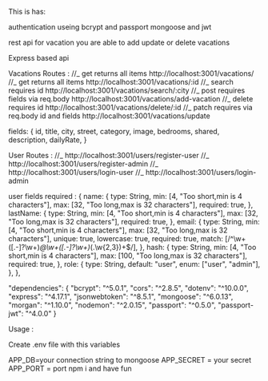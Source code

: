 This is has:

authentication useing bcrypt and passport mongoose and jwt

rest api for vacation you are able to add update or delete vacations  



Express based api

Vacations Routes :
//_ get returns all items http://localhost:3001/vacations/
//_ get returns all items http://localhost:3001/vacations/:id
//_ search requires id http://localhost:3001/vacations/search/:city
//_ post requires fields via req.body http://localhost:3001/vacations/add-vacation
//_ delete requires id http://localhost:3001/vacations/delete/:id
//_ patch requires via req.body id and fields http://localhost:3001/vacations/update

fields: {
id,
title,
city,
street,
category,
image,
bedrooms,
shared,
description,
dailyRate,
}

User Routes :
//_ http://localhost:3001/users/register-user
//_ http://localhost:3001/users/register-admin
//_ http://localhost:3001/users/login-user
//_ http://localhost:3001/users/login-admin

user fields required :
{
name: {
type: String,
min: [4, "Too short,min is 4 characters"],
max: [32, "Too long,max is 32 characters"],
required: true,
},
lastName: {
type: String,
min: [4, "Too short,min is 4 characters"],
max: [32, "Too long,max is 32 characters"],
required: true,
},
email: {
type: String,
min: [4, "Too short,min is 4 characters"],
max: [32, "Too long,max is 32 characters"],
unique: true,
lowercase: true,
required: true,
match: [/^\w+([\.-]?\w+)_@\w+([\.-]?\w+)_(\.\w{2,3})+$/],
},
hash: {
type: String,
min: [4, "Too short,min is 4 characters"],
max: [100, "Too long,max is 32 characters"],
required: true,
},
role: {
type: String,
default: "user",
enum: ["user", "admin"],
},
},

"dependencies": {
"bcrypt": "^5.0.1",
"cors": "^2.8.5",
"dotenv": "^10.0.0",
"express": "^4.17.1",
"jsonwebtoken": "^8.5.1",
"mongoose": "^6.0.13",
"morgan": "^1.10.0",
"nodemon": "^2.0.15",
"passport": "^0.5.0",
"passport-jwt": "^4.0.0"
}

Usage :

Create .env file with this variables

APP_DB=your connection string to mongoose
APP_SECRET = your secret
APP_PORT = port
npm i and have fun
